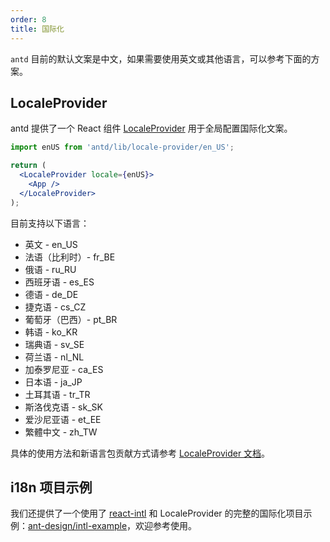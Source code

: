 ```yaml
---
order: 8
title: 国际化
---
```


`antd` 目前的默认文案是中文，如果需要使用英文或其他语言，可以参考下面的方案。

## LocaleProvider

antd 提供了一个 React 组件 [LocaleProvider](/components/locale-provider) 用于全局配置国际化文案。

```jsx
import enUS from 'antd/lib/locale-provider/en_US';

return (
  <LocaleProvider locale={enUS}>
    <App />
  </LocaleProvider>
);
```

目前支持以下语言：

- 英文 - en_US
- 法语（比利时）- fr_BE
- 俄语 - ru_RU
- 西班牙语 - es_ES
- 德语 - de_DE
- 捷克语 - cs_CZ
- 葡萄牙（巴西）- pt_BR
- 韩语 - ko_KR
- 瑞典语 - sv_SE
- 荷兰语 - nl_NL
- 加泰罗尼亚 - ca_ES
- 日本语 - ja_JP
- 土耳其语 - tr_TR
- 斯洛伐克语 - sk_SK
- 爱沙尼亚语 - et_EE
- 繁體中文 - zh_TW

具体的使用方法和新语言包贡献方式请参考 [LocaleProvider 文档](/components/locale-provider)。

## i18n 项目示例

我们还提供了一个使用了 [react-intl](https://github.com/yahoo/react-intl) 和 LocaleProvider 的完整的国际化项目示例：[ant-design/intl-example](https://github.com/ant-design/intl-example)，欢迎参考使用。
